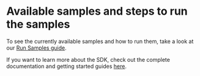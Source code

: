 # Available samples and steps to run the samples

To see the currently available samples and how to run them, take a look at our [Run Samples guide](https://docs.scandit.com/data-capture-sdk/flutter/samples/run-samples.html).

If you want to learn more about the SDK, check out the complete documentation and getting started guides [here](https://docs.scandit.com/data-capture-sdk/flutter/).
